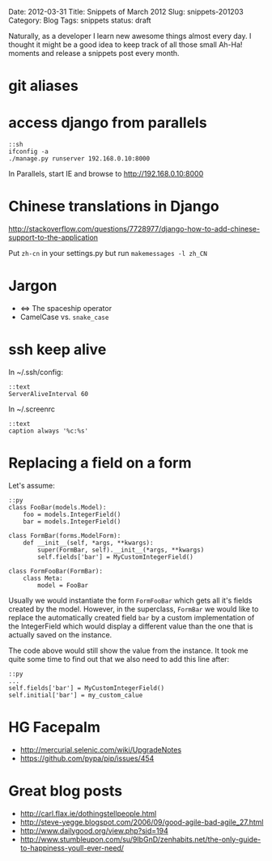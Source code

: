 Date: 2012-03-31
Title: Snippets of March 2012
Slug: snippets-201203
Category: Blog
Tags: snippets
status: draft

Naturally, as a developer I learn new awesome things almost every day.
I thought it might be a good idea to keep track of all those small Ah-Ha!
moments and release a snippets post every month.

# git aliases

# access django from parallels

    ::sh
    ifconfig -a
    ./manage.py runserver 192.168.0.10:8000

In Parallels, start IE and browse to http://192.168.0.10:8000

# Chinese translations in Django

http://stackoverflow.com/questions/7728977/django-how-to-add-chinese-support-to-the-application

Put ``zh-cn`` in your settings.py but run ``makemessages -l zh_CN``

# Jargon

* <=> The spaceship operator
* CamelCase vs. ``snake_case``

# ssh keep alive

In ~/.ssh/config:

    ::text
    ServerAliveInterval 60

In ~/.screenrc

    ::text
    caption always '%c:%s'

# Replacing a field on a form

Let's assume:

    ::py
    class FooBar(models.Model):
        foo = models.IntegerField()
        bar = models.IntegerField()

    class FormBar(forms.ModelForm):
        def __init__(self, *args, **kwargs):
            super(FormBar, self).__init__(*args, **kwargs)
            self.fields['bar'] = MyCustomIntegerField()

    class FormFooBar(FormBar):
        class Meta:
            model = FooBar

Usually we would instantiate the form ``FormFooBar`` which gets all it's fields
created by the model. However, in the superclass, ``FormBar`` we would like
to replace the automatically created field ``bar`` by a custom implementation
of the IntegerField which would display a different value than the one that
is actually saved on the instance.

The code above would still show the value from the instance. It took me quite
some time to find out that we also need to add this line after:

    ::py
    ...
    self.fields['bar'] = MyCustomIntegerField()
    self.initial['bar'] = my_custom_calue

# HG Facepalm
* http://mercurial.selenic.com/wiki/UpgradeNotes
* https://github.com/pypa/pip/issues/454

# Great blog posts

* http://carl.flax.ie/dothingstellpeople.html
* http://steve-yegge.blogspot.com/2006/09/good-agile-bad-agile_27.html
* http://www.dailygood.org/view.php?sid=194
* http://www.stumbleupon.com/su/9IbGnD/zenhabits.net/the-only-guide-to-happiness-youll-ever-need/
